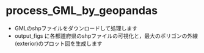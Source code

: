 # process_GML_by_geopandas

- GMLのshpファイルをダウンロードして処理します
- output_figs に各都道府県のshpファイルの可視化と，最大のポリゴンの外線(exterior)のプロット図を生成します
